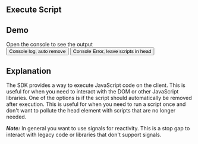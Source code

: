 ## Execute Script

## Demo

<div data-signals="{shouldRemove:true}">
    <div>Open the console to see the output</div>
    <button class="btn btn-success" data-on-click="sse('/examples/execute_script/log')">Console log, auto remove</button>
    <button class="btn btn-error" data-on-click="sse('/examples/execute_script/error')">Console Error, leave scripts in head</button>
</div>

## Explanation

The SDK provides a way to execute JavaScript code on the client. This is useful for when you need to interact with the DOM or other JavaScript libraries. One of the options is if the script should automatically be removed after execution. This is useful for when you need to run a script once and don't want to pollute the head element with scripts that are no longer needed.

***Note:*** In general you want to use signals for reactivity.  This is a stop gap to interact with legacy code or libraries that don't support signals.
